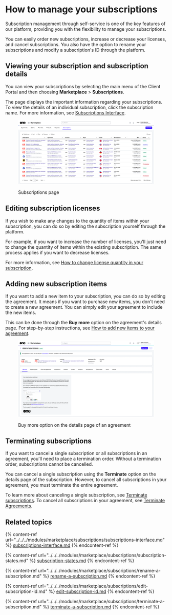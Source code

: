 # How to manage your subscriptions

Subscription management through self-service is one of the key features of our platform, providing you with the flexibility to manage your subscriptions.&#x20;

You can easily order new subscriptions, increase or decrease your licenses, and cancel subscriptions. You also have the option to rename your subscriptions and modify a subscription's ID through the platform.

## Viewing your subscription and subscription details

You can view your subscriptions by selecting the main menu of the Client Portal and then choosing **Marketplace** > **Subscriptions**.&#x20;

The page displays the important information regarding your subscriptions. To view the details of an individual subscription, click the subscription name. For more information, see [Subscriptions Interface](../../../modules/marketplace/subscriptions/subscriptions-interface.md).

<figure><img src="../../../.gitbook/assets/image (372).png" alt=""><figcaption><p>Subscriptions page</p></figcaption></figure>

## Editing subscription licenses

If you wish to make any changes to the quantity of items within your subscription, you can do so by editing the subscription yourself through the platform.

For example, if you want to increase the number of licenses, you'll just need to change the quantity of items within the existing subscription. The same process applies if you want to decrease licenses.

For more information, see [How to change license quantity in your subscription](adjust-subscription-quantity.md).

## Adding new subscription items&#x20;

If you want to add a new item to your subscription, you can do so by editing the agreement. It means if you want to purchase new items, you don't need to create a new agreement. You can simply edit your agreement to include the new items.

This can be done through the **Buy more** option on the agreement's details page. For step-by-step instructions, see [How to add new items to your agreement](add-items-to-an-agreement.md).

<figure><img src="../../../.gitbook/assets/image (1) (1) (1) (1) (1).png" alt=""><figcaption><p> Buy more option on the details page of an agreement</p></figcaption></figure>

## Terminating subscriptions

If you want to cancel a single subscription or all subscriptions in an agreement, you'll need to place a termination order. Without a termination order, subscriptions cannot be cancelled.&#x20;

You can cancel a single subscription using the **Terminate** option on the details page of the subscription. However, to cancel all subscriptions in your agreement, you must terminate the entire agreement.&#x20;

To learn more about canceling a single subscription, see [Terminate subscriptions](how-to-manage-your-subscriptions.md#terminating-subscriptions). To cancel all subscriptions in your agreement, see [Terminate Agreements](../../../modules/marketplace/agreements/terminate-agreements.md).

## Related topics

{% content-ref url="../../../modules/marketplace/subscriptions/subscriptions-interface.md" %}
[subscriptions-interface.md](../../../modules/marketplace/subscriptions/subscriptions-interface.md)
{% endcontent-ref %}

{% content-ref url="../../../modules/marketplace/subscriptions/subscription-states.md" %}
[subscription-states.md](../../../modules/marketplace/subscriptions/subscription-states.md)
{% endcontent-ref %}

{% content-ref url="../../../modules/marketplace/subscriptions/rename-a-subscription.md" %}
[rename-a-subscription.md](../../../modules/marketplace/subscriptions/rename-a-subscription.md)
{% endcontent-ref %}

{% content-ref url="../../../modules/marketplace/subscriptions/edit-subscription-id.md" %}
[edit-subscription-id.md](../../../modules/marketplace/subscriptions/edit-subscription-id.md)
{% endcontent-ref %}

{% content-ref url="../../../modules/marketplace/subscriptions/terminate-a-subscription.md" %}
[terminate-a-subscription.md](../../../modules/marketplace/subscriptions/terminate-a-subscription.md)
{% endcontent-ref %}
